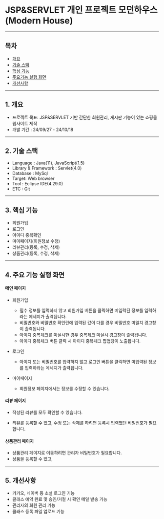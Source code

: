 # JSP&SERVLET 개인 프로젝트 모던하우스(Modern House)
***
## 목차
+ [개요](#chapter1)
+ [기술 스택](#chapter2)
+ [핵심 기능](#chapter3)
+ [주요기능 실행 화면](#chapter4)
+ [개선사항](#chapter5)
***
## 1. 개요 <a id="chapter1"></a>
+ 프로젝트 목표: JSP&SERVLET 기반 간단한 회원관리, 게시판 기능이 있는 쇼핑몰 웹사이트 제작
+ 개발 기간 : 24/09/27 - 24/10/18
***
## 2. 기술 스택 <a id="chapter2"></a>
+ Language : Java(11), JavaScript(1.5)
+ Library & Framework : Servlet(4.0)
+ Database : MySql
+ Target: Web browser
+ Tool : Eclipse IDE(4.29.0)
+ ETC : Git
***
## 3. 핵심 기능 <a id="chapter3"></a>
+ 회원가입
+ 로그인
+ 아이디 중복확인
+ 마이페이지(회원정보 수정)
+ 리뷰관리(등록, 수정, 삭제)
+ 상품관리(등록, 수정, 삭제)
***
## 4. 주요 기능 실행 화면 <a id="chapter4"></a>
#### 메인 페이지
+ 회원가입
  + 필수 정보를 입력하지 않고 회원가입 버튼을 클릭하면 미입력된 정보를 입력하라는 메세지가 출력됩니다.
  + 비밀번호와 비밀번호 확인란에 입력된 값이 다를 경우 비밀번호 미일치 경고창이 출력됩니다.
  + 아이디 중복체크를 미실시한 경우 중복체크 미실시 경고창이 출력됩니다.
  + 아이디 중복체크 버튼 클릭 시 아이디 중복체크 팝업창이 노출됩니다.
  
  
+ 로그인
  + 아이디 또는 비밀번호를 입력하지 않고 로그인 버튼을 클릭하면 미입력된 정보를 입력하라는 메세지가 출력됩니다.

  
+ 마이페이지
  + 회원정보 페이지에서는 정보를 수정할 수 있습니다.

  
#### 리뷰 페이지
+ 작성된 리뷰를 모두 확인할 수 있습니다.


+ 리뷰를 등록할 수 있고, 수정 또는 삭제를 하려면 등록시 입력했던 비밀번호가 필요합니다.


#### 상품관리 페이지
+ 상품관리 페이지로 이동하려면 관리자 비밀번호가 필요합니다.
+ 상품을 등록할 수 있고,


***
## 5. 개선사항 <a id="chapter5"></a>
+ 카카오, 네이버 등 소셜 로그인 기능
+ 클래스 예약 완료 및 승인/거절 시 확인 메일 발송 기능
+ 관리자의 회원 관리 기능
+ 클래스 등록 파일 업로드 기능

